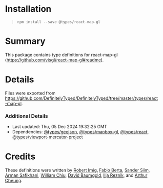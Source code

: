 # Installation
> `npm install --save @types/react-map-gl`

# Summary
This package contains type definitions for react-map-gl (https://github.com/visgl/react-map-gl#readme).

# Details
Files were exported from https://github.com/DefinitelyTyped/DefinitelyTyped/tree/master/types/react-map-gl.

### Additional Details
 * Last updated: Thu, 05 Dec 2024 19:32:25 GMT
 * Dependencies: [@types/geojson](https://npmjs.com/package/@types/geojson), [@types/mapbox-gl](https://npmjs.com/package/@types/mapbox-gl), [@types/react](https://npmjs.com/package/@types/react), [@types/viewport-mercator-project](https://npmjs.com/package/@types/viewport-mercator-project)

# Credits
These definitions were written by [Robert Imig](https://github.com/rimig), [Fabio Berta](https://github.com/fnberta), [Sander Siim](https://github.com/sandersiim), [Arman Safikhani](https://github.com/Arman92), [William Chiu](https://github.com/chiuhow), [David Baumgold](https://github.com/singingwolfboy), [Ilja Reznik](https://github.com/ireznik), and [Arthur Cheung](https://github.com/arthur-cheung).
